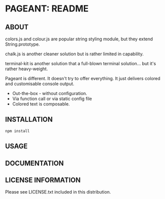 # PAGEANT: README

## ABOUT

colors.js and colour.js are popular string styling module, but they extend String.prototype. 

chalk.js is another cleaner solution but is rather limited in capability.

terminal-kit is another solution that a full-blown terminal solution... but it's rather heavy-weight.

Pageant is different.  It doesn't try to offer everything.  It just delivers colored and customisable console output.

* Out-the-box - without configuration.
* Via function call or via static config file
* Colored text is composable.


## INSTALLATION

    npm install

## USAGE

## DOCUMENTATION

## LICENSE INFORMATION
 
 Please see LICENSE.txt included in this distribution.
 
